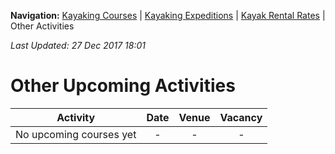 **Navigation:** [Kayaking Courses](index) &#124; [Kayaking Expeditions](expedition) &#124; [Kayak Rental Rates](rental) &#124; Other Activities

_Last Updated: 27 Dec 2017 18:01_
# Other Upcoming Activities

Activity | Date | Venue | Vacancy
:---:|:---:|:---:|:---:
No upcoming courses yet|-|-|-

